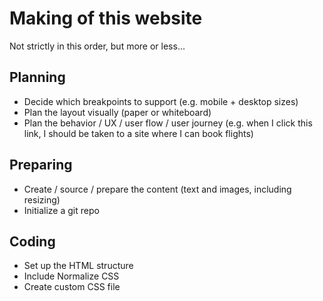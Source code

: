 # Making of this website

Not strictly in this order, but more or less...

## Planning

- Decide which breakpoints to support (e.g. mobile + desktop sizes)
- Plan the layout visually (paper or whiteboard)
- Plan the behavior / UX / user flow / user journey (e.g. when I click this link, I should be taken to a site where I can book flights)

## Preparing

- Create / source / prepare the content (text and images, including resizing)
- Initialize a git repo

## Coding

- Set up the HTML structure
- Include Normalize CSS
- Create custom CSS file